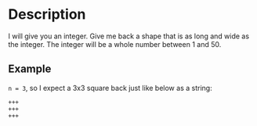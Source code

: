 # Description

I will give you an integer. Give me back a shape that is as long and wide as the integer. The integer will be a whole number between 1 and 50.

## Example

`n = 3`, so I expect a 3x3 square back just like below as a string:

```
+++
+++
+++
```
